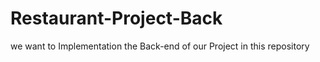 # Restaurant-Project-Back
we want to Implementation the Back-end of our Project in this repository 
